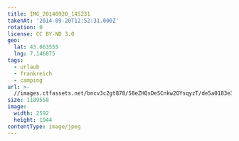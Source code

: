 ```yaml
---
title: IMG_20140920_145231
takenAt: '2014-09-20T12:52:31.000Z'
rotation: 0
license: CC BY-ND 3.0
geo:
  lat: 43.663555
  lng: 7.146875
tags:
  - urlaub
  - frankreich
  - camping
url: >-
  //images.ctfassets.net/bncv3c2gt878/58eZHQsDeSCnkw2OYsqyzT/de5a0183e3fee27bc9637238257b8103/img_20140920_145231_27696575664_o
size: 1189558
image:
  width: 2592
  height: 1944
contentType: image/jpeg
---
```


